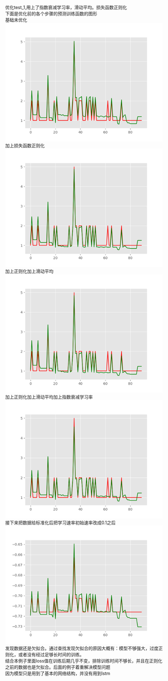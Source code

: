 优化test_1,用上了指数衰减学习率，滑动平均。损失函数正则化<br>
下面是优化前的各个步骤的预测训练函数的图形<br>
基础未优化<br>
![基础未优化](https://github.com/WRAllen/LearnTensorflow/blob/master/test_demo/test_2/img/base.png)</br>
加上损失函数正则化<br>
![加上损失函数正则化](https://github.com/WRAllen/LearnTensorflow/blob/master/test_demo/test_2/img/加上损失函数正则化.png)</br>
加上正则化加上滑动平均<br>
![加上正则化加上滑动平均](https://github.com/WRAllen/LearnTensorflow/blob/master/test_demo/test_2/img/加上正则化加上滑动平均.png)</br>
加上正则化加上滑动平均加上指数衰减学习率<br>
![加上正则化加上滑动平均加上指数衰减学习率](https://github.com/WRAllen/LearnTensorflow/blob/master/test_demo/test_2/img/加上正则化加上滑动平均加上指数衰减学习率.png)</br>
接下来把数据给标准化后把学习速率初始速率改成0.1之后<br>
![标准化](https://github.com/WRAllen/LearnTensorflow/blob/master/test_demo/test_2/img/standard.png)</br>
发现数据还是欠拟合。通过查找发现欠拟合的原因大概有：模型不够强大，过度正则化，或者没有经过足够长时间的训练。<br>
结合本例子里面loss值在训练后期几乎不变，排除训练时间不够长，并且在正则化之前的数据也是欠拟合。后面的例子着重解决模型问题<br>
因为模型只是用到了基本的网络结构，并没有用到lstm<br>